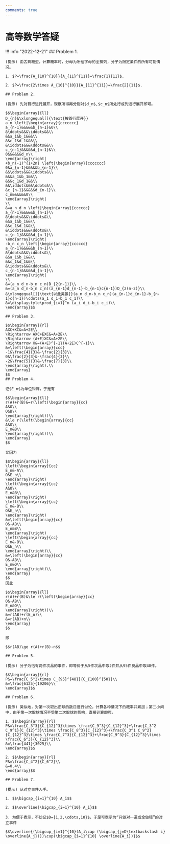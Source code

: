 ```yaml
---
comments: true
---
```


# 高等数学答疑

!!! info "2022-12-21"
    ## Problem 1.

    (提示) 由古典概型，计算概率时，分母为所给字母的全排列，分子为限定条件的所有可能情况。

    1. $P=\frac{A_{10}^{10}}{A_{11}^{11}}=\frac{1}{11}$.

    2. $P=\frac{2\times A_{10}^{10}}{A_{11}^{11}}=\frac{2}{11}$.

    ## Problem 2.

    (提示) 先对首行进行展开，观察所得再分别对$d_n$,$c_n$所处行或列进行展开即可。

    $$\begin{array}{ll}
    D_{n}&\xlongequal[]{\text{按首行展开}}
    a_n \left|\begin{array}{ccccccc}
    a_{n-1}&&&&&b_{n-1}&0\\
    &\ddots&&&\iddots&&\\
    &&a_1&b_1&&&\\
    &&c_1&d_1&&&\\
    &\iddots&&&\ddots&&\\
    c_{n-1}&&&&&d_{n-1}&\\
    0&&&&&&d_n\\
    \end{array}\right|
    +b_n(-1)^{1+2n} \left|\begin{array}{ccccccc}
    0&a_{n-1}&&&&&b_{n-1}\\
    &&\ddots&&&\iddots&\\
    &&&a_1&b_1&&\\
    &&&c_1&d_1&&\\
    &&\iddots&&&\ddots&\\
    &c_{n-1}&&&&&d_{n-1}\\
    c_n&&&&&&0\\
    \end{array}\right|
    \\
    &=a_n d_n \left|\begin{array}{cccccc}
    a_{n-1}&&&&&b_{n-1}\\
    &\ddots&&&\iddots&\\
    &&a_1&b_1&&\\
    &&c_1&d_1&&\\
    &\iddots&&&\ddots&\\
    c_{n-1}&&&&&d_{n-1}\\
    \end{array}\right|
    -b_n c_n \left|\begin{array}{cccccc}
    a_{n-1}&&&&&b_{n-1}\\
    &\ddots&&&\iddots&\\
    &&a_1&b_1&&\\
    &&c_1&d_1&&\\
    &\iddots&&&\ddots&\\
    c_{n-1}&&&&&d_{n-1}\\
    \end{array}\right|
    \\
    &=(a_n d_n-b_n c_n)D_{2(n-1)}\\
    &=(a_n d_n-b_n c_n)(a_{n-1}d_{n-1}-b_{n-1}c{n-1})D_{2(n-2)}\\
    &\xlongequal[]{\text{以此类推}}(a_n d_n-b_n c_n)(a_{n-1}d_{n-1}-b_{n-1}c{n-1})\cdots(a_1 d_1-b_1 c_1)\\
    &=\displaystyle\prod_{i=1}^n (a_i d_i-b_i c_i)\\
    \end{array}$$

    ## Problem 3.

    $$\begin{array}{rl}
    AXC+XC&=A+2E\\
    \Rightarrow AXC+EXC&=A+2E\\
    \Rightarrow (A+E)XC&=A+2E\\
    \Rightarrow X&=(A+E)^{-1}(A+2E)C^{-1}\\
    &=\left(\begin{array}{ccc}
    -1&\frac{4}{3}&-\frac{2}{3}\\
    0&\frac{2}{3}&-\frac{4}{3}\\
    -2&\frac{5}{3}&-\frac{7}{3}\\
    \end{array}\right).\\
    \end{array}
    $$
    ## Problem 4.

    记$E_n$为单位矩阵，于是有

    $$\begin{array}{ll}
    r(A)+r(B)&=r(\left(\begin{array}{cc}
    A&O\\
    O&B\\
    \end{array}\right))\\
    &\le r(\left(\begin{array}{cc}
    A&O\\
    E_n&B\\
    \end{array}\right))\\
    \end{array}
    $$

    又因为

    $$\begin{array}{ll}
    \left(\begin{array}{cc}
    E_n&-A\\
    O&E_n\\
    \end{array}\right)
    \left(\begin{array}{cc}
    A&O\\
    E_n&B\\
    \end{array}\right)
    \left(\begin{array}{cc}
    E_n&-B\\
    O&E_n\\
    \end{array}\right)
    &=\left(\begin{array}{cc}
    O&-AB\\
    E_n&B\\
    \end{array}\right)
    \left(\begin{array}{cc}
    E_n&-B\\
    O&E_n\\
    \end{array}\right)\\
    &=\left(\begin{array}{cc}
    O&-AB\\
    E_n&O\\
    \end{array}\right)\\
    \end{array}
    $$
    因此

    $$\begin{array}{ll}
    r(A)+r(B)&\le r(\left(\begin{array}{cc}
    O&-AB\\
    E_n&O\\
    \end{array}\right))\\
    &=r(AB)+r(E_n)\\
    &=r(AB)+n\\
    \end{array}
    $$

    即

    $$r(AB)\ge r(A)+r(B)-n$$

    ## Problem 5.

    (提示) 分子为恰有两件次品的事件，即等价于从5件次品中取2件并从95件良品中取48件。

    $$\begin{array}{rl}
    P&=\frac{C_5^2\times C_{95}^{48}}{C_{100}^{50}}\\
    &=\frac{6125}{19206}\\
    \end{array}$$

    ## Problem 6.

    (提示) 类似地，对第一次取出旧球的数目进行讨论，计算各种情况下的概率并累加；第二小问中，由于第一次取球情况不受第二次取球的影响，直接计算即可。

    1. $$\begin{array}{rl}
    P&=\frac{C_3^3}{C_{12}^3}\times \frac{C_9^3}{C_{12}^3}+\frac{C_3^2 C_9^1}{C_{12}^3}\times \frac{C_8^3}{C_{12}^3}+\frac{C_3^1 C_9^2}{C_{12}^3}\times \frac{C_7^3}{C_{12}^3}+\frac{C_9^3}{C_{12}^3}\times \frac{C_6^3}{C_{12}^3}\\
    &=\frac{441}{3025}\\
    \end{array}$$

    2. $$\begin{array}{rl}
    P&=\frac{C_4^2}{C_6^2}\\
    &=0.4\\
    \end{array}$$

    ## Problem 7.

    (提示) 从对立事件入手。

    1. $$\bigcap_{i=1}^{10} A_i$$

    2. $$\overline{\bigcap_{i=1}^{10} A_i}$$

    3. 为便于表示，不妨记$D={1,2,\cdots,10}$，于是可表示为“只做对一道或全做错”的对立事件

    $$\overline{(\bigcup_{i=1}^{10}(A_i\cap (\bigcap_{j=D\textbackslash i} \overline{A_j})))\cup(\bigcap_{i=1}^{10} \overline{A_i})}$$

